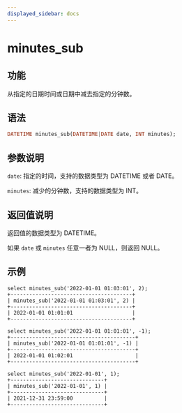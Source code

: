```yaml
---
displayed_sidebar: docs
---
```


# minutes_sub

## 功能

从指定的日期时间或日期中减去指定的分钟数。

## 语法

```Haskell
DATETIME minutes_sub(DATETIME|DATE date, INT minutes);
```

## 参数说明

`date`: 指定的时间，支持的数据类型为 DATETIME 或者 DATE。

`minutes`: 减少的分钟数，支持的数据类型为 INT。

## 返回值说明

返回值的数据类型为 DATETIME。

如果 `date` 或 `minutes` 任意一者为 NULL，则返回 NULL。

## 示例

```Plain Text
select minutes_sub('2022-01-01 01:03:01', 2);
+---------------------------------------+
| minutes_sub('2022-01-01 01:03:01', 2) |
+---------------------------------------+
| 2022-01-01 01:01:01                   |
+---------------------------------------+

select minutes_sub('2022-01-01 01:01:01', -1);
+----------------------------------------+
| minutes_sub('2022-01-01 01:01:01', -1) |
+----------------------------------------+
| 2022-01-01 01:02:01                    |
+----------------------------------------+

select minutes_sub('2022-01-01', 1);
+------------------------------+
| minutes_sub('2022-01-01', 1) |
+------------------------------+
| 2021-12-31 23:59:00          |
+------------------------------+
```
